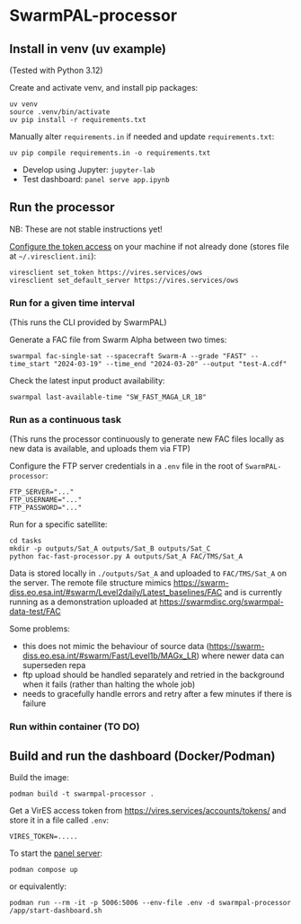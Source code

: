 # SwarmPAL-processor

## Install in venv (uv example)

(Tested with Python 3.12)

Create and activate venv, and install pip packages:
```
uv venv
source .venv/bin/activate
uv pip install -r requirements.txt
```

Manually alter `requirements.in` if needed and update `requirements.txt`:
```
uv pip compile requirements.in -o requirements.txt
```

- Develop using Jupyter: `jupyter-lab`
- Test dashboard: `panel serve app.ipynb`

## Run the processor

NB: These are not stable instructions yet!

[Configure the token access](https://viresclient.readthedocs.io/en/latest/cli.html#configuration) on your machine if not already done (stores file at `~/.viresclient.ini`):
```
viresclient set_token https://vires.services/ows
viresclient set_default_server https://vires.services/ows
```

### Run for a given time interval

(This runs the CLI provided by SwarmPAL)

Generate a FAC file from Swarm Alpha between two times:

`swarmpal fac-single-sat --spacecraft Swarm-A --grade "FAST" --time_start "2024-03-19" --time_end "2024-03-20" --output "test-A.cdf"`

Check the latest input product availability:

`swarmpal last-available-time "SW_FAST_MAGA_LR_1B"`

### Run as a continuous task

(This runs the processor continuously to generate new FAC files locally as new data is available, and uploads them via FTP)

Configure the FTP server credentials in a `.env` file in the root of `SwarmPAL-processor`:
```
FTP_SERVER="..."
FTP_USERNAME="..."
FTP_PASSWORD="..."
```

Run for a specific satellite:
```
cd tasks
mkdir -p outputs/Sat_A outputs/Sat_B outputs/Sat_C
python fac-fast-processor.py A outputs/Sat_A FAC/TMS/Sat_A
```

Data is stored locally in `./outputs/Sat_A` and uploaded to `FAC/TMS/Sat_A` on the server. The remote file structure mimics <https://swarm-diss.eo.esa.int/#swarm/Level2daily/Latest_baselines/FAC> and is currently running as a demonstration uploaded at <https://swarmdisc.org/swarmpal-data-test/FAC>

Some problems:
- this does not mimic the behaviour of source data (<https://swarm-diss.eo.esa.int/#swarm/Fast/Level1b/MAGx_LR>) where newer data can supersede n   r e pa
- ftp upload should be handled separately and retried in the background when it fails (rather than halting the whole job)
- needs to gracefully handle errors and retry after a few minutes if there is failure

### Run within container (TO DO)

## Build and run the dashboard (Docker/Podman)

Build the image:
```
podman build -t swarmpal-processor .
```

Get a VirES access token from https://vires.services/accounts/tokens/ and store it in a file called `.env`:
```
VIRES_TOKEN=.....
```

To start the [panel server](https://panel.holoviz.org/how_to/server/commandline.html):
```
podman compose up
```

or equivalently:
```
podman run --rm -it -p 5006:5006 --env-file .env -d swarmpal-processor /app/start-dashboard.sh
```
